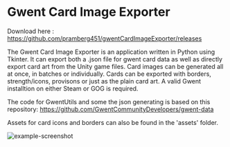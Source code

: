 # Gwent Card Image Exporter

Download here : https://github.com/pramberg451/gwentCardImageExporter/releases

The Gwent Card Image Exporter is an application written in Python using Tkinter. It can export both a .json file for gwent card data as well as directly export card art from the Unity game files. Card images can be generated all at once, in batches or individually. Cards can be exported with borders, strength/icons, provisons or just as the plain card art. A valid Gwent installtion on either Steam or GOG is required.

The code for GwentUtils and some the json generating is based on this repository: https://github.com/GwentCommunityDevelopers/gwent-data

Assets for card icons and borders can also be found in the 'assets' folder.

![example-screenshot](https://github.com/pramberg451/imageStorage/blob/master/exporter.png)
